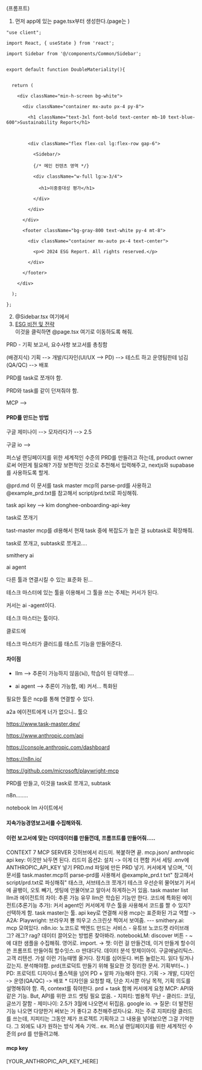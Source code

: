 
(프롬프트)

1. 먼저 app에 있는 page.tsx부터 생성한다.(page는 )

```
"use client";

import React, { useState } from 'react';

import Sidebar from '@/components/Common/Sidebar';

  
export default function DoubleMateriality(){


  return (

    <div className="min-h-screen bg-white">

      <div className="container mx-auto px-4 py-8">

        <h1 className="text-3xl font-bold text-center mb-10 text-blue-600">Sustainability Report</h1>

  

        <div className="flex flex-col lg:flex-row gap-6">

          <Sidebar/>

          {/* 메인 컨텐츠 영역 */}

          <div className="w-full lg:w-3/4">

            <h1>이중중대성 평가</h1>

          </div>

        </div>

      </div>

      <footer className="bg-gray-800 text-white py-4 mt-8">

        <div className="container mx-auto px-4 text-center">

          <p>© 2024 ESG Report. All rights reserved.</p>

        </div>

      </footer>

    </div>

  );

};
```


2.   @Sidebar.tsx 여기에서 <li><a href="#esg-vision-strategy" className="block py-1 text-gray-600 hover:text-blue-500">ESG 비전 및 전략</a></li>이것을 클릭하면 @page.tsx 여기로 이동하도록 해줘.


PRD - 기획 보고서, 요수사항 보고서를 총칭함


(배경지식)
기획 --> 개발/디자인(UI/UX --> PD) --> 테스트 하고 운영팀한테 넘김(QA/QC) --> 배포



PRD를 task로 쪼개야 함.

PRD와 task를 같이 던져줘야 함.



MCP --> 


#### PRD를 만드는 방법

구글 제미나이 --> 모자라다가 --> 2.5  

구글 io --> 

퍼스널 랜딩페이지를 위한 세계적인 수준의 PRD를 만들려고 하는데, product owner로써 어떤게 필요해?
가장 보편적인 것으로 추천해서 입력해주고, nextjs와 supabase를 사용하도록 할게.





@prd.md 이 문서를 task master mcp의 parse-prd를 사용하고 @example_prd.txt를 참고해서 script/prd.txt로 파싱해줘.


task api key --> kim donghee-onboarding-api-key



task로 쪼개기

tast-master mcp를 dl용해서 현재 task 중에 복잡도가 높은 걸 subtask로 확장해줘.


task로 쪼개고, subtask로 쪼개고....



smithery ai

ai agent


다른 툴과 연결시킬 수 있는 표준화 된...

테스크 마스터에 있는 툴을 이용해서 그 툴을 쓰는 주체는 커서가 된다. 

커서는 ai -agent이다.

테스크 마스터는 툴이다.

클로드에 


테스크 마스터가 클러드를  태스트 기능을 만들어준다. 


#### 차이점
- llm --> 추론이 가능하지 않음(뇌), 학습이 된 대학생....

- ai agent --> 추론이 가능함, 예) 커서... 특화된 


필요한 툴은 ncp를 통해 연결할 수 있다. 

a2a 에이전트에게 너가 없으니.. 툴으

https://www.task-master.dev/

https://www.anthropic.com/api

https://console.anthropic.com/dashboard

https://n8n.io/

https://github.com/microsoft/playwright-mcp  

PRD를 만들고, 이것을 task로 쪼개고, subtask



n8n........


notebook lm 사이트에서

#### 지속가능경영보고서를 수집해와줘.
#### 이런 보고서에 맞는 더미데이터를 만들껀데, 프롬프트를 만들어줘.....




CONTEXT 7 MCP SERVER 깃허브에서 리드미. 복붙하면 끝. mcp.json/ anthropic api key: 이것만 놔두면 된다. 리드미 옵션2: 설치 -> 이게 더 편함 커서 세팅 .env에 ANTHROPIC_API_KEY 넣기 PRD.md 파일에 만든 PRD 넣기. 커서에게 넣으며, "이 문서를 task.master.mcp의 parse-prd를 사용해서 @example_prd.t txt" 참고헤서 script/prd.txt로 파싱해줘" 태스크, 서브테스크 쪼개기 테스크 우선순위 물어보기 커서에 골뱅이, 오토 빼기, 셋팅에 안물어보고 알아서 하게하는거 있음. task master list llm과 에이전트의 차이: 추론 가능 유무 llm은 학습된 기능만 한다. 코드에 특화된 에이전트(추론기능 추가): 커서 agent인 커서에게 무슨 툴을 사용해서 코드를 짤 수 있지? 선택하게 함. task master는 툴. api key로 연결해 사용 mcp는 표준화된 가교 역할 -> A2A: Playwright: 브라우저 뿅 띄우고 스크린샷 찍여서 보여줌. --- smithery.ai: mcp 모여있다. n8n.io: 노코드로 백엔드 만드는 서비스 - 유튜브 노코드캣 라이브래그? 래그? rag? 데이터 끌어오는 방법론 찾아봐라. notebookLM: discover 버튼 - ~에 대한 샘플을 수집해줘. 영어로. import. -> 챗: 이런 걸 만들건데, 이거 만들게 할수이쓴 프롬프트 만들어줘 할수잇스.ㅁ 딴대다닥. 데이터 분석 핫제이아이. 구글애널리틱스. 고객 리텐션. 가설 이런 기능때멩 올거다. 장치를 심어둔다. 버튼 눌렀는지. 읽다 팅겨나갔는지. 분석해야함. prd(프로덕트 만들기 위해 필요한 것 정리한 문서. 기획부터~. ) PD: 프로덕트 디자이너 풀스텍을 넘어 PD + 알파 가능해야 한다. 기획 -> 개발, 디자인 -> 운영(QA/QC) -> 배포 * 디자인을 요청할 때, 단순 지시뿐 아닐 목적, 기획 의도를 설명해줘야 함. 즉, context를 줘야한다. prd + task 함께 커서에게 요청 MCP: API와 같은 기능. But, API를 위한 코드 셋팅 필요 없음. - 지피티: 범용적 무난 - 클러드: 코딩, 글쓰기 잘함 - 제미나이: 2.5가 3월에 나오면서 뒤집음. google io. -> 질문: 더 발전된 기능 나오면 다양한거 써보는 거 좋다고 추천해주셨자나요. 저는 주로 지피티랑 클러드를 쓰는데, 지피티는 그동안 제가 프로젝트 기획하고 그 내용을 넣어놨으면 그걸 기억한다. 그 외에도 내가 원하는 방식 계속 기억.. ex. 퍼스널 랜딩페이지를 위한 세계적인 수준의 prd 를 만들려고해.




#### mcp key
[YOUR_ANTHROPIC_API_KEY_HERE]





